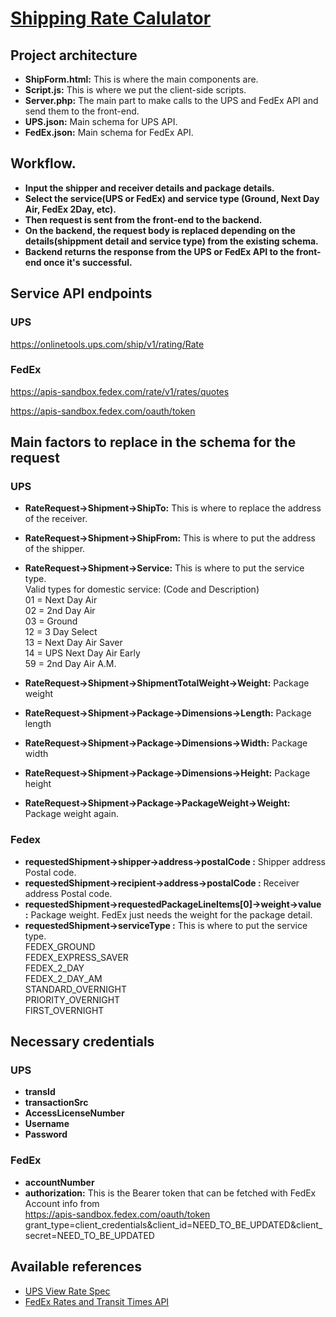 # [Shipping Rate Calulator](https://github.com/Ivanov1201/shipping-rate-calculator)

## Project architecture
* **ShipForm.html:** This is where the main components are.
* **Script.js:** This is where we put the client-side scripts.
* **Server.php:** The main part to make calls to the UPS and FedEx API and send them to the front-end.
* **UPS.json:** Main schema for UPS API.
* **FedEx.json:** Main schema for FedEx API.

## Workflow.
* **Input the shipper and receiver details and package details.**
* **Select the service(UPS or FedEx) and service type (Ground, Next Day Air, FedEx 2Day, etc).**
* **Then request is sent from the front-end to the backend.**
* **On the backend, the request body is replaced depending on the details(shippment detail and service type) from the existing schema.**
* **Backend returns the response from the UPS or FedEx API to the front-end once it's successful.**

## Service API endpoints

### UPS
https://onlinetools.ups.com/ship/v1/rating/Rate

### FedEx
https://apis-sandbox.fedex.com/rate/v1/rates/quotes

https://apis-sandbox.fedex.com/oauth/token

## Main factors to replace in the schema for the request

### UPS
* **RateRequest->Shipment->ShipTo:** This is where to replace the address of the receiver.
* **RateRequest->Shipment->ShipFrom:** This is where to put the address of the shipper.
* **RateRequest->Shipment->Service:** This is where to put the service type.<br>
Valid types for domestic service: (Code and Description)<br>
01 = Next Day Air <br>
02 = 2nd Day Air <br>
03 = Ground <br>
12 = 3 Day Select <br>
13 = Next Day Air Saver <br>
14 = UPS Next Day Air Early <br>
59 = 2nd Day Air A.M. <br>

* **RateRequest->Shipment->ShipmentTotalWeight->Weight:** Package weight
* **RateRequest->Shipment->Package->Dimensions->Length:** Package length
* **RateRequest->Shipment->Package->Dimensions->Width:** Package width
* **RateRequest->Shipment->Package->Dimensions->Height:** Package height
* **RateRequest->Shipment->Package->PackageWeight->Weight:** Package weight again.

### Fedex
* **requestedShipment->shipper->address->postalCode :** Shipper address Postal code.
* **requestedShipment->recipient->address->postalCode :** Receiver address Postal code.
* **requestedShipment->requestedPackageLineItems[0]->weight->value :** Package weight. FedEx just needs the weight for the package detail.
* **requestedShipment->serviceType :** This is where to put the service type. <br>
FEDEX_GROUND <br>
FEDEX_EXPRESS_SAVER <br>
FEDEX_2_DAY <br>
FEDEX_2_DAY_AM <br>
STANDARD_OVERNIGHT <br>
PRIORITY_OVERNIGHT <br>
FIRST_OVERNIGHT <br>

## Necessary credentials

### UPS

* **transId**
* **transactionSrc**
* **AccessLicenseNumber**
* **Username**
* **Password**

### FedEx

* **accountNumber**
* **authorization:**
This is the Bearer token that can be fetched with FedEx Account info from<br>
https://apis-sandbox.fedex.com/oauth/token <br> 
grant_type=client_credentials&client_id=NEED_TO_BE_UPDATED&client_secret=NEED_TO_BE_UPDATED

## Available references
* [UPS View Rate Spec](https://developer.ups.com/en-us/catalog/rating/view-rate-spec)
* [FedEx Rates and Transit Times API](https://developer.fedex.com/api/en-us/catalog/rate/v1/docs.html)